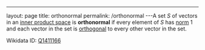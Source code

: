 ---
 layout: page
 title: orthonormal
 permalink: /orthonormal
---A set $S$ of vectors in an [inner product space](https://defsmath.github.io/DefsMath/inner_product_space) is **orthonormal** if every element of $S$ has [norm](https://defsmath.github.io/DefsMath/norm) $1$ and each vector in the set is [orthogonal](https://defsmath.github.io/DefsMath/orthogonal) to every other vector in the set.

Wikidata ID: [Q1411166](https://www.wikidata.org/wiki/Q1411166)